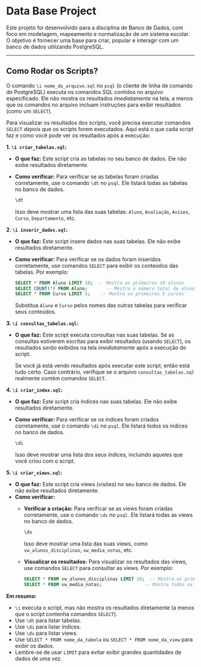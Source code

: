 # Data Base Project

Este projeto foi desenvolvido para a disciplina de Banco de Dados, com foco em modelagem, mapeamento e normalização de um sistema escolar. O objetivo é fornecer uma base para criar, popular e interagir com um banco de dados utilizando PostgreSQL.

---

## Como Rodar os Scripts?

O comando `\i nome_do_arquivo.sql` no `psql` (o cliente de linha de comando do PostgreSQL) executa os comandos SQL contidos no arquivo especificado. Ele não mostra os resultados *imediatamente* na tela, a menos que os comandos no arquivo incluam instruções para exibir resultados (como um `SELECT`).

Para visualizar os resultados dos scripts, você precisa executar comandos `SELECT` *depois* que os scripts forem executados. Aqui está o que cada script faz e como você pode ver os resultados após a execução:

**1. `\i criar_tabelas.sql`:**

*   **O que faz:** Este script cria as tabelas no seu banco de dados. Ele não exibe resultados diretamente.
*   **Como verificar:** Para verificar se as tabelas foram criadas corretamente, use o comando `\dt` no `psql`. Ele listará todas as tabelas no banco de dados.

    ```sql
    \dt
    ```

    Isso deve mostrar uma lista das suas tabelas: `Aluno`, `Avaliação`, `Avisos`, `Curso`, `Departamento`, etc.

**2. `\i inserir_dados.sql`:**

*   **O que faz:** Este script insere dados nas suas tabelas. Ele não exibe resultados diretamente.
*   **Como verificar:** Para verificar se os dados foram inseridos corretamente, use comandos `SELECT` para exibir os conteúdos das tabelas. Por exemplo:

    ```sql
    SELECT * FROM Aluno LIMIT 10;  -- Mostra os primeiros 10 alunos
    SELECT COUNT(*) FROM Aluno;       -- Mostra o número total de alunos
    SELECT * FROM Curso LIMIT 5;    -- Mostra os primeiros 5 cursos
    ```

    Substitua `Aluno` e `Curso` pelos nomes das outras tabelas para verificar seus conteúdos.

**3. `\i consultas_tabelas.sql`:**

*   **O que faz:** Este script executa consultas nas suas tabelas. Se as consultas estiverem escritas para exibir resultados (usando `SELECT`), os resultados *serão* exibidos na tela *imediatamente* após a execução do script.

    Se você já está vendo resultados após executar este script, então está tudo certo. Caso contrário, verifique se o arquivo `consultas_tabelas.sql` realmente contém comandos `SELECT`.

**4. `\i criar_index.sql`:**

*   **O que faz:** Este script cria índices nas suas tabelas. Ele não exibe resultados diretamente.
*   **Como verificar:** Para verificar se os índices foram criados corretamente, use o comando `\di` no `psql`. Ele listará todos os índices no banco de dados.

    ```sql
    \di
    ```

    Isso deve mostrar uma lista dos seus índices, incluindo aqueles que você criou com o script.

**5. `\i criar_views.sql`:**

*   **O que faz:** Este script cria views (visões) no seu banco de dados. Ele não exibe resultados diretamente.
*   **Como verificar:**
    *   **Verificar a criação:** Para verificar se as views foram criadas corretamente, use o comando `\dv` no `psql`. Ele listará todas as views no banco de dados.

        ```sql
        \dv
        ```

        Isso deve mostrar uma lista das suas views, como `vw_alunos_disciplinas`, `vw_media_notas`, etc.
    *   **Visualizar os resultados:** Para visualizar os resultados das views, use comandos `SELECT` para consultar as views. Por exemplo:

        ```sql
        SELECT * FROM vw_alunos_disciplinas LIMIT 10;  -- Mostra os primeiros 10 resultados da view
        SELECT * FROM vw_media_notas;                -- Mostra todos os resultados da view
        ```

**Em resumo:**

*   `\i` executa o script, mas não mostra os resultados diretamente (a menos que o script contenha comandos `SELECT`).
*   Use `\dt` para listar tabelas.
*   Use `\di` para listar índices.
*   Use `\dv` para listar views.
*   Use `SELECT * FROM nome_da_tabela` ou `SELECT * FROM nome_da_view` para exibir os dados.
*   Lembre-se de usar `LIMIT` para evitar exibir grandes quantidades de dados de uma vez.